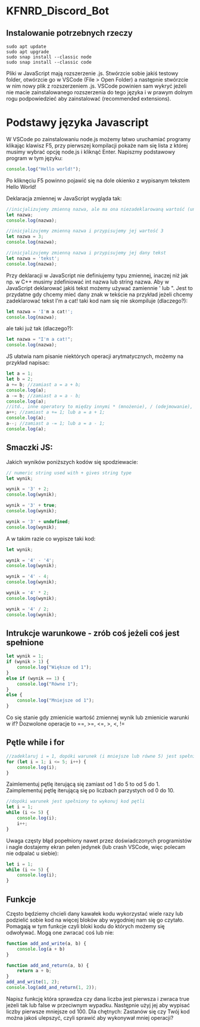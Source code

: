 # KFNRD_Discord_Bot
## Instalowanie potrzebnych rzeczy
```shell
sudo apt update
sudo apt upgrade
sudo snap install --classic node
sudo snap install --classic code
```
Pliki w JavaScript mają rozszerzenie .js. Stwórzcie sobie jakiś testowy folder, otwórzcie go w VSCode (File > Open Folder) a następnie stwórzcie w nim nowy plik z rozszerzeniem .js. VSCode powinien sam wykryć jeżeli nie macie zainstalowanego rozszerzenia do tego języka i w prawym dolnym rogu podpowiedzieć aby zainstalować (recommended extensions).

# Podstawy języka Javascript
W VSCode po zainstalowaniu node.js możemy łatwo uruchamiać programy klikając klawisz F5, przy pierwszej kompilacji pokaże nam się lista z której musimy wybrać opcję node.js i kliknąć Enter. Napiszmy podstawowy program w tym języku:

```js
console.log("Hello world!");
```
Po kliknęciu F5 powinno pojawić się na dole okienko z wypisanym tekstem Hello World!

Deklaracja zmiennej w JavaScript wygląda tak:
```js
//inicjalizujemy zmienną nazwa, ale ma ona niezadeklarowaną wartość (undefined)
let nazwa;
console.log(nazwa);
```
```js
//inicjalizujemy zmienną nazwa i przypisujemy jej wartość 3
let nazwa = 3;
console.log(nazwa);
```
```js
//inicjalizujemy zmienną nazwa i przypisujemy jej dany tekst
let nazwa = 'tekst';
console.log(nazwa);
```
Przy deklaracji w JavaScript nie definiujemy typu zmiennej, inaczej niż jak np. w C++ musimy zdefiniować int nazwa lub string nazwa. Aby w JavaScript deklarować jakiś tekst możemy używać zamiennie ' lub ". Jest to przydatne gdy chcemy mieć dany znak w tekście na przykład jeżeli chcemy zadeklarować tekst I'm a cat! taki kod nam się nie skompiluje (dlaczego?):
```js
let nazwa = 'I'm a cat!';
console.log(nazwa);
```
ale taki już tak (dlaczego?):
```js
let nazwa = "I'm a cat!";
console.log(nazwa);
```
JS ułatwia nam pisanie niektórych operacji arytmatycznych, możemy na przykład napisac:
```js
let a = 1;
let b = 2;
a += b; //zamiast a = a + b;
console.log(a);
a -= b; //zamiast a = a - b;
console.log(a);
//itd., inne operatory to między innymi * (mnożenie), / (odejmowanie), % (reszta z dzielenia), ** (podnoszenie do potęgi)
a++; //zamiast a += 1; lub a = a + 1;
console.log(a);
a--; //zamiast a -= 1; lub a = a - 1;
console.log(a);
```
## Smaczki JS:
Jakich wyników poniższych kodów się spodziewacie:
```js
// numeric string used with + gives string type
let wynik;

wynik = '3' + 2; 
console.log(wynik);

wynik = '3' + true; 
console.log(wynik);

wynik = '3' + undefined; 
console.log(wynik);
```

A w takim razie co wypisze taki kod:
```js
let wynik;

wynik = '4' - '4'; 
console.log(wynik);

wynik = '4' - 4;
console.log(wynik);

wynik = '4' * 2;
console.log(wynik);

wynik = '4' / 2;
console.log(wynik);
```
## Intrukcje warunkowe - zrób coś jeżeli coś jest spełnione
```js
let wynik = 1;
if (wynik > 1) {
    console.log("Większe od 1");
}
else if (wynik == 1) {
    console.log("Równe 1");
}
else {
    console.log("Mniejsze od 1");
}
```
Co się stanie gdy zmienicie wartość zmiennej wynik lub zmienicie warunki w if? Dozwolone operacje to ==, >=, <=, >, <, !=

## Pętle while i for
```js
//zadeklaruj i = 1, dopóki warunek (i mniejsze lub równe 5) jest spełniony wykonaj kod pętli, zwiększ i o 1
for (let i = 1; i <= 5; i++) {
    console.log(i);
} 
```
Zaimlementuj pętlę iterującą się zamiast od 1 do 5 to od 5 do 1. Zaimplementuj pętlę iterującą się po liczbach parzystych od 0 do 10.
```js
//dopóki warunek jest spełniony to wykonuj kod pętli
let i = 1;
while (i <= 5) {
    console.log(i);
    i++;
}
```
Uwaga częsty błąd popełniony nawet przez doświadczonych programistów i nagle dostajemy ekran pełen jedynek (lub crash VSCode, więc polecam nie odpalać u siebie):
```js
let i = 1;
while (i <= 5) {
    console.log(i);
}
```

## Funkcje
Często będziemy chcieli dany kawałek kodu wykorzystać wiele razy lub podzielić sobie kod na więcej bloków aby wygodniej nam się go czytało. Pomagają w tym funkcje czyli bloki kodu do których możemy się odwoływać. Mogą one zwracać coś lub nie:
```js
function add_and_write(a, b) {
    console.log(a + b)
}

function add_and_return(a, b) {
    return a + b;
}
add_and_write(1, 2);
console.log(add_and_return(1, 2));
```

Napisz funkcję która sprawdza czy dana liczba jest pierwsza i zwraca true jeżeli tak lub false w przeciwnym wypadku. Następnie użyj jej aby wypisać liczby pierwsze mniejsze od 100. Dla chętnych: Zastanów się czy Twój kod można jakoś ulepszyć, czyli sprawić aby wykonywał mniej operacji?

